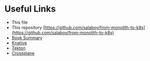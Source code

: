 # Useful Links

- This file []()
- This repository [https://github.com/salaboy/from-monolith-to-k8s](https://github.com/salaboy/from-monolith-to-k8s)
- [Book Summary](https://github.com/salaboy/from-monolith-to-k8s/blob/master/book.md)
- [Knative](http://knative.dev)
- [Tekton](http://tekton.dev)
- [Crossplane](http://crossplane.io)
